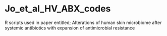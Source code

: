 # Jo_et_al_HV_ABX_codes
R scripts used in paper entitled; Alterations of human skin microbiome after systemic antibiotics with expansion of antimicrobial resistance

